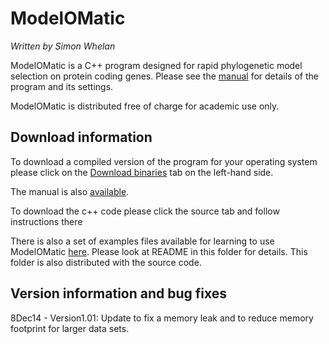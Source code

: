 # ModelOMatic #
_Written by Simon Whelan_

ModelOMatic is a C++ program designed for rapid phylogenetic model selection on protein coding genes. Please see the <a href='https://drive.google.com/file/d/0B2HVW-VOuzH-MjRKaVcwd0VPN1E/edit?usp=sharing'>manual</a> for details of the program and its settings.

ModelOMatic is distributed free of charge for academic use only.

## Download information ##

To download a compiled version of the program for your operating system please click on the <a href='https://drive.google.com/folderview?id=0B2HVW-VOuzH-U0NsV0hWMkxEQTQ&usp=sharing'>Download binaries</a> tab on the left-hand side.

The manual is also <a href='https://drive.google.com/file/d/0B2HVW-VOuzH-MjRKaVcwd0VPN1E/edit?usp=sharing'>available</a>.

To download the c++ code please click the source tab and follow instructions there

There is also a set of examples files available for learning to use ModelOMatic <a href='https://drive.google.com/folderview?id=0B2HVW-VOuzH-SlVaRzM1bkl0cDA&usp=sharing'>here</a>. Please look at README in this folder for details. This folder is also distributed with the source code.

## Version information and bug fixes ##
8Dec14 - Version1.01: Update to fix a memory leak and to reduce memory footprint for larger data sets.